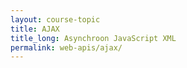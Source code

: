 ```yaml
---
layout: course-topic
title: AJAX
title_long: Asynchroon JavaScript XML
permalink: web-apis/ajax/
---
```

